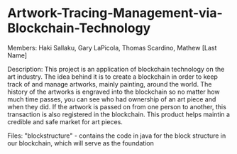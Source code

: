 # Artwork-Tracing-Management-via-Blockchain-Technology

Members: Haki Sallaku, Gary LaPicola, Thomas Scardino, Mathew [Last Name]

Description: This project is an application of blockchain technology on the art industry. The idea behind it is to create a blockchain
             in order to keep track of and manage artworks, mainly painting, around the world. The history of the artworks is
             engraved into the blockchain so no matter how much time passes, you can see who had ownership of an art piece and when they
             did. If the artwork is passed on from one person to another, this transaction is also registered in the blockchain. This
             product helps maintin a credible and safe market for art pieces.
             
Files: "blockstructure" - contains the code in java for the block structure in our blockchain, which will serve as the foundation
